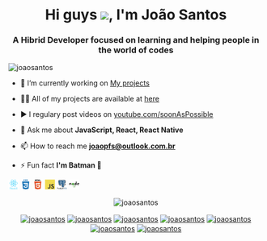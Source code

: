 <h1 align="center">Hi guys <img src="https://raw.githubusercontent.com/kaueMarques/kaueMarques/master/hi.gif" width="30px">, I'm João Santos</h1>
<h3 align="center">A Hibrid Developer focused on learning and helping people in the world of codes</h3>
<p align="left"> <img src="https://komarev.com/ghpvc/?username=joaopfs248" alt="joaosantos" /> </p>

- 🔭 I’m currently working on [My projects](https://github.com/joaopfs248)

- 👨‍💻 All of my projects are available at [here](https://github.com/joaopfs248)

- ▶️ I regulary post videos on [youtube.com/soonAsPossible](https://youtube.com)

- 💬 Ask me about **JavaScript, React, React Native**

- 📫 How to reach me **joaopfs@outlook.com.br**

- ⚡ Fun fact **I'm Batman 🦇**

<p align="left">
<img src="https://raw.githubusercontent.com/devicons/devicon/master/icons/react/react-original-wordmark.svg" alt="react" width="20" height="20"/>
<img src="https://raw.githubusercontent.com/devicons/devicon/master/icons/css3/css3-plain-wordmark.svg" alt="css3"  width="20" height="20"/>
<img src="https://raw.githubusercontent.com/devicons/devicon/master/icons/html5/html5-original-wordmark.svg" alt="html5"  width="20" height="20"/>
<img src="https://raw.githubusercontent.com/devicons/devicon/master/icons/javascript/javascript-original.svg" alt="javascript" width="20" height="20"/>
<img src="https://raw.githubusercontent.com/devicons/devicon/master/icons/postgresql/postgresql-original-wordmark.svg" alt="postgresql" width="20" height="20"/>
<img src="https://raw.githubusercontent.com/devicons/devicon/master/icons/nodejs/nodejs-original-wordmark.svg" alt="nodejs" width="20" height="20"/></p><p align="center">
<img src="https://github-readme-stats.vercel.app/api?username=joaopfs248&show_icons=true" alt="joaosantos"/> 
</p>

<p align="center">
<a href="https://codepen.io/joaopfsdev" target="blank"><img align="center" src="https://cdn.jsdelivr.net/npm/simple-icons@3.0.1/icons/codepen.svg" alt="joaosantos" height="20" width="20" /></a>
<a href="https://twitter.com/joaopfsdev" target="blank"><img align="center" src="https://cdn.jsdelivr.net/npm/simple-icons@3.0.1/icons/twitter.svg" alt="joaosantos" height="20" width="20" /></a>
<a href="https://linkedin.com/in/jo%C3%A3opfs" target="blank"><img align="center" src="https://cdn.jsdelivr.net/npm/simple-icons@3.0.1/icons/linkedin.svg" alt="joaosantos" height="20" width="20" /></a>
<a href="https://stackoverflow.com/story/joaopfs" target="blank"><img align="center" src="https://cdn.jsdelivr.net/npm/simple-icons@3.0.1/icons/stackoverflow.svg" alt="joaosantos" height="20" width="20" /></a>
<a href="https://codesandbox.com/joaopfsdev" target="blank"><img align="center" src="https://cdn.jsdelivr.net/npm/simple-icons@3.0.1/icons/codesandbox.svg" alt="joaosantos" height="20" width="20" /></a>
<a href="https://fb.com/joaopfsdev" target="blank"><img align="center" src="https://cdn.jsdelivr.net/npm/simple-icons@3.0.1/icons/facebook.svg" alt="joaosantos" height="20" width="20" /></a>
<a href="https://instagram.com/joaopfsdev" target="blank"><img align="center" src="https://cdn.jsdelivr.net/npm/simple-icons@3.0.1/icons/instagram.svg" alt="joaosantos" height="20" width="20" /></a>
</p>

<!--
**joaopfs248/joaopfs248** is a ✨ _special_ ✨ repository because its `README.md` (this file) appears on your GitHub profile.
### Hi there 👋
Here are some ideas to get you started:

- 🔭 I’m currently working on ...
- 🌱 I’m currently learning ...
- 👯 I’m looking to collaborate on ...
- 🤔 I’m looking for help with ...
- 💬 Ask me about ...
- 📫 How to reach me: ...
- 😄 Pronouns: ...
- ⚡ Fun fact: ...
-->
